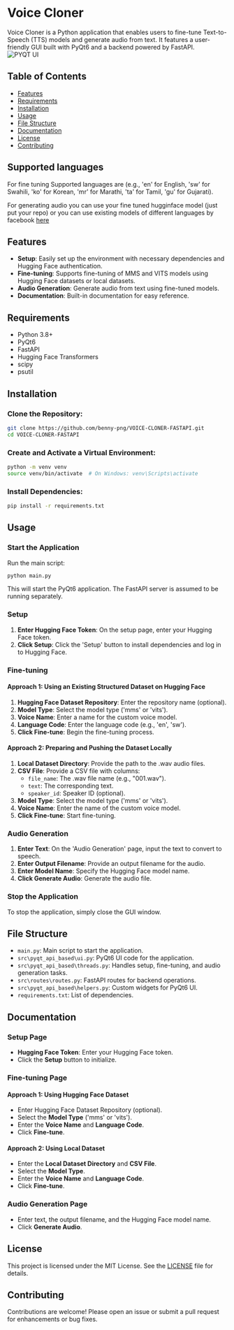 # Voice Cloner

Voice Cloner is a Python application that enables users to fine-tune Text-to-Speech (TTS) models and generate audio from text. It features a user-friendly GUI built with PyQt6 and a backend powered by FastAPI. 
![PYQT UI](https://github.com/benny-png/VOICE-CLONER-FASTAPI/blob/master/pyqt_ui.png)

## Table of Contents
- [Features](#features)
- [Requirements](#requirements)
- [Installation](#installation)
- [Usage](#usage)
- [File Structure](#file-structure)
- [Documentation](#documentation)
- [License](#license)
- [Contributing](#contributing)
## Supported languages
For fine tuning Supported languages are (e.g., 'en' for English, 'sw' for Swahili, 'ko' for Korean, 'mr' for Marathi, 'ta' for Tamil, 'gu' for Gujarati). 

For generating audio you can use your fine tuned hugginface model (just put your repo) or you can use existing models of different languages by facebook [here](https://huggingface.co/models?search=facebook/mms-tts)


## Features
- **Setup**: Easily set up the environment with necessary dependencies and Hugging Face authentication.
- **Fine-tuning**: Supports fine-tuning of MMS and VITS models using Hugging Face datasets or local datasets.
- **Audio Generation**: Generate audio from text using fine-tuned models.
- **Documentation**: Built-in documentation for easy reference.

## Requirements
- Python 3.8+
- PyQt6
- FastAPI
- Hugging Face Transformers
- scipy
- psutil

## Installation

### Clone the Repository:
```bash
git clone https://github.com/benny-png/VOICE-CLONER-FASTAPI.git
cd VOICE-CLONER-FASTAPI
```

### Create and Activate a Virtual Environment:
```bash
python -m venv venv
source venv/bin/activate  # On Windows: venv\Scripts\activate
```

### Install Dependencies:
```bash
pip install -r requirements.txt
```

## Usage

### Start the Application
Run the main script:
```bash
python main.py
```
This will start the PyQt6 application. The FastAPI server is assumed to be running separately.

### Setup
1. **Enter Hugging Face Token**: On the setup page, enter your Hugging Face token.
2. **Click Setup**: Click the 'Setup' button to install dependencies and log in to Hugging Face.

### Fine-tuning

#### Approach 1: Using an Existing Structured Dataset on Hugging Face
1. **Hugging Face Dataset Repository**: Enter the repository name (optional).
2. **Model Type**: Select the model type ('mms' or 'vits').
3. **Voice Name**: Enter a name for the custom voice model.
4. **Language Code**: Enter the language code (e.g., 'en', 'sw').
5. **Click Fine-tune**: Begin the fine-tuning process.

#### Approach 2: Preparing and Pushing the Dataset Locally
1. **Local Dataset Directory**: Provide the path to the .wav audio files.
2. **CSV File**: Provide a CSV file with columns:
   - `file_name`: The .wav file name (e.g., "001.wav").
   - `text`: The corresponding text.
   - `speaker_id`: Speaker ID (optional).
3. **Model Type**: Select the model type ('mms' or 'vits').
4. **Voice Name**: Enter the name of the custom voice model.
5. **Click Fine-tune**: Start fine-tuning.

### Audio Generation
1. **Enter Text**: On the 'Audio Generation' page, input the text to convert to speech.
2. **Enter Output Filename**: Provide an output filename for the audio.
3. **Enter Model Name**: Specify the Hugging Face model name.
4. **Click Generate Audio**: Generate the audio file.

### Stop the Application
To stop the application, simply close the GUI window.

## File Structure
- `main.py`: Main script to start the application.
- `src\pyqt_api_based\ui.py`: PyQt6 UI code for the application.
- `src\pyqt_api_based\threads.py`: Handles setup, fine-tuning, and audio generation tasks.
- `src\routes\routes.py`: FastAPI routes for backend operations.
- `src\pyqt_api_based\helpers.py`: Custom widgets for PyQt6 UI.
- `requirements.txt`: List of dependencies.

## Documentation

### Setup Page
- **Hugging Face Token**: Enter your Hugging Face token.
- Click the **Setup** button to initialize.

### Fine-tuning Page
#### Approach 1: Using Hugging Face Dataset
- Enter Hugging Face Dataset Repository (optional).
- Select the **Model Type** ('mms' or 'vits').
- Enter the **Voice Name** and **Language Code**.
- Click **Fine-tune**.

#### Approach 2: Using Local Dataset
- Enter the **Local Dataset Directory** and **CSV File**.
- Select the **Model Type**.
- Enter the **Voice Name** and **Language Code**.
- Click **Fine-tune**.

### Audio Generation Page
- Enter text, the output filename, and the Hugging Face model name.
- Click **Generate Audio**.

## License
This project is licensed under the MIT License. See the [LICENSE](LICENSE) file for details.

## Contributing
Contributions are welcome! Please open an issue or submit a pull request for enhancements or bug fixes.
